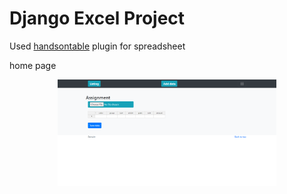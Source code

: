 # Django Excel Project

Used [handsontable](https://handsontable.com/) plugin for spreadsheet

home page
<p align="center">
  <img src="https://raw.githubusercontent.com/kcneethu/excel_assignment/main/excel/static/images/Assignment.png" width="350" alt="home page">
</p>

